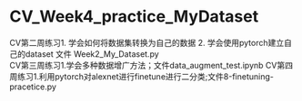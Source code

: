 # CV_Week4_practice_MyDataset
CV第二周练习1. 学会如何将数据集转换为自己的数据 2. 学会使用pytorch建立自己的dataset  文件 Week2_My_Dataset.py  
CV第三周练习1.学会多种数据增广方法；文件data_augment_test.ipynb
CV第四周练习1.利用pytorch对alexnet进行finetune进行二分类;文件8-finetuning-pracetice.py
